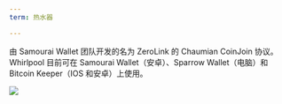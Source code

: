 ```yaml
---
term: 热水器

---
```

由 Samourai Wallet 团队开发的名为 ZeroLink 的 Chaumian CoinJoin 协议。Whirlpool 目前可在 Samourai Wallet（安卓）、Sparrow Wallet（电脑）和 Bitcoin Keeper（IOS 和安卓）上使用。

![](../../dictionnaire/assets/44.webp)